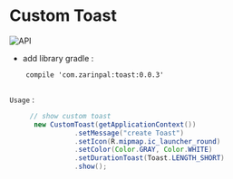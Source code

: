 # Custom Toast

![API](https://img.shields.io/badge/API-14%2B-blue.svg?style=flat)
- add library gradle : 

```Gradle
    compile 'com.zarinpal:toast:0.0.3'
        
```
`Usage` : 

```Java
     // show custom toast 
      new CustomToast(getApplicationContext())
                .setMessage("create Toast")
                .setIcon(R.mipmap.ic_launcher_round)
                .setColor(Color.GRAY, Color.WHITE)
                .setDurationToast(Toast.LENGTH_SHORT)
                .show();
```